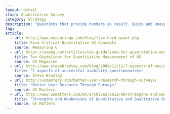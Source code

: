 ```yaml
---
layout: detail
stash: Quantitative Survey
category: Strategy
description: "Questions that provide numbers as result. Quick and unexpensive way of measuring user satisfaction and collecting feedback about the product. It could indicate the need for a deeper qualitative test."
tag:
article:
  - url: http://www.measuringu.com/blog/five-hard-quant.php
    title: Five Critical Quantitative UX Concepts
    source: Measuring U
  - url: https://uxmag.com/articles/ten-guidelines-for-quantitative-measurement-of-ux
    title: Ten Guidelines for Quantitative Measurement of UX
    source: UX Magazine
  - url: http://www.stevebromley.com/blog/2009/11/11/7-aspects-of-successful-usability-questionnaires/
    title: "7 aspects of successful usability questionnaires"
    source: Steve Bromley
  - url: http://uxmastery.com/better-user-research-through-surveys/
    title: "Better User Research Through Surveys"
    source: UX Mastery
  - url: http://www.uxmatters.com/mt/archives/2012/09/strengths-and-weaknesses-of-quantitative-and-qualitative-research.php
    title: "Strengths and Weaknesses of Quantitative and Qualitative Research"
    source: UX Matters
---
```

